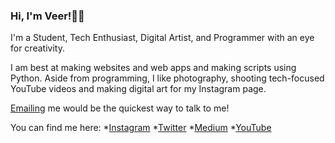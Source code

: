 ### Hi, I'm Veer!👋🏼

I'm a Student, Tech Enthusiast, Digital Artist, and Programmer with an eye for creativity.

I am best at making websites and web apps and making scripts using Python.
Aside from programming, I like photography, shooting tech-focused YouTube videos and making digital art for my Instagram page.

[Emailing](mailtp:vtube258@gmail.com) me would be the quickest way to talk to me!

You can find me here:
*[Instagram](https://www.instagram.com/vmax258/)
*[Twitter](https://twitter.com/vmax258/)
*[Medium](veer258.medium.com)
*[YouTube](https://www.youtube.com/channel/UCsv0kp2aBmOcEXYEqI5fTiQ)

